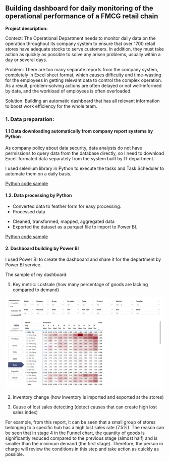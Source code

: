 ## Building dashboard for daily monitoring of the operational performance of a FMCG retail chain

**Project description:** 

Context: The Operational Department needs to monitor daily data on the operation throughout its company system to ensure that over 1700 retail stores have adequate stocks to serve customers. In addition, they must take action as quickly as possible to solve any arisen problems, usually within a day or several days.

Problem: There are too many separate reports from the company system, completely in Excel sheet format, which causes difficulty and time-wasting for the employees in getting relevant data to control the complex operation. As a result, problem-solving actions are often delayed or not well-informed by data, and the workload of employees is often overloaded.

Solution: Building an automatic dashboard that has all relevant information to boost work efficiency for the whole team.


### 1. Data preparation:

#### 1.1 Data downloading automatically from company report systems by Python

As company policy about data security, data analysts do not have permissions to query data from the database directly, so I need to download Excel-formated data separately from the system built by IT department.

I used selenium library in Python to execute the tasks and Task Scheduler to automate them on a daily basis.

[Python code sample](https://github.com/thaihiendo190699/thaihiendo190699.github.io/blob/main/POS-downloader-HIE.ipynb?short_path=d160d63)

#### 1.2. Data processing by Python

- Converted data to feather form for easy processing.
- Processed data
+ Cleaned, transformed, mapped, aggregated data
+ Exported the dataset as a parquet file to import to Power BI.

[Python code sample](https://github.com/thaihiendo190699/thaihiendo190699.github.io/blob/main/code_BI.ipynb)

#### 2. Dashboard building by Power BI

I used Power BI to create the dashboard and share it for the department by Power BI service.

The sample of my dashboard: 

1) Key metric: Lostsale (how many percentage of goods are lacking compared to demand)

<img src="https://github.com/thaihiendo190699/thaihiendo190699.github.io/blob/main/BI1.png?raw=true"/>

2) Inventory change (how inventory is imported and exported at the stores)

3) Cause of lost sales detecting (detect causes that can create high lost sales index)

For example, from this report, it can be seen that a small group of stores belonging to a specific hub has a high lost sales rate (7.5%). The reason can be seen that in stage 4 in the Funnel chart, the quantity of goods is significantly reduced compared to the previous stage (almost half) and is smaller than the minimum demand (the first stage). Therefore, the person in charge will review the conditions in this step and take action as quickly as possible.


